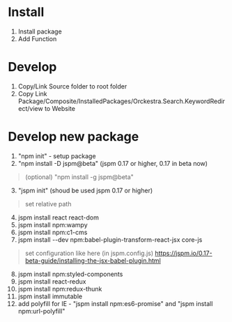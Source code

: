 ﻿# Install
1. Install package
2. Add Function 


# Develop
1. Copy/Link Source folder to root folder
2. Copy Link Package/Composite/InstalledPackages/Orckestra.Search.KeywordRedirect/view to Website


# Develop new package
1. "npm init"  - setup package
2. "npm install -D jspm@beta" (jspm 0.17 or higher, 0.17 in beta now)
> (optional) "npm install -g jspm@beta"
3. "jspm init" (shoud be used jspm 0.17 or higher)
>set relative path
4. jspm install react react-dom
5. jspm install npm:wampy
6. jspm install npm:c1-cms
7. jspm install --dev npm:babel-plugin-transform-react-jsx core-js
>  set configuration like here (in jspm.config.js) 
> https://jspm.io/0.17-beta-guide/installing-the-jsx-babel-plugin.html
8. jspm install npm:styled-components
9. jspm install react-redux
10. jspm install npm:redux-thunk
11. jspm install immutable
12. add polyfill for IE - "jspm install npm:es6-promise" and "jspm install npm:url-polyfill"


